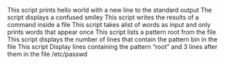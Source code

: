 This script prints hello world with a new line to the standard output
The script displays a confused smiley
This script writes the results of a command inside a file
This script takes alist of words as input and only prints words that appear once
This script lists a pattern root from the file
This script displays the number of lines that contain the pattern bin in the file
This script Display lines containing the pattern “root” and 3 lines after them in the file /etc/passwd 
